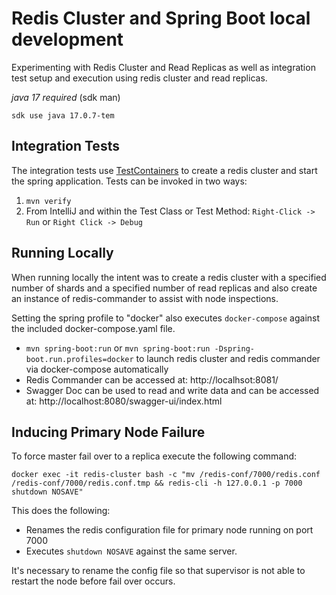 # Redis Cluster and Spring Boot local development

Experimenting with Redis Cluster and Read Replicas as well as integration test setup and execution using redis cluster and read replicas.

*java 17 required* (sdk man)

`sdk use java 17.0.7-tem`

## Integration Tests 
The integration tests use [TestContainers](https://testcontainers.com/) to create a redis cluster and start the spring application. Tests can be invoked in two ways:

1. `mvn verify`
2. From IntelliJ and within the Test Class or Test Method: `Right-Click -> Run` or `Right Click -> Debug`

## Running Locally
When running locally the intent was to create a redis cluster with a specified number of shards and a specified number of read replicas and also create an instance of redis-commander to assist with node inspections.

Setting the spring profile to "docker" also executes `docker-compose` against the included docker-compose.yaml file.

* `mvn spring-boot:run` or `mvn spring-boot:run -Dspring-boot.run.profiles=docker` to launch redis cluster and redis commander via docker-compose automatically
* Redis Commander can be accessed at: http://localhsot:8081/ 
* Swagger Doc can be used to read and write data and can be accessed at: http://localhost:8080/swagger-ui/index.html

## Inducing Primary Node Failure
To force master fail over to a replica execute the following command:
```shell
docker exec -it redis-cluster bash -c "mv /redis-conf/7000/redis.conf /redis-conf/7000/redis.conf.tmp && redis-cli -h 127.0.0.1 -p 7000 shutdown NOSAVE"
```

This does the following:
* Renames the redis configuration file for primary node running on port 7000
* Executes `shutdown NOSAVE` against the same server. 

It's necessary to rename the config file so that supervisor is not able to restart the node before fail over occurs.


